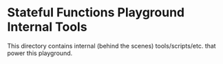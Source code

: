 # Stateful Functions Playground Internal Tools

This directory contains internal (behind the scenes) tools/scripts/etc. that power this playground.

